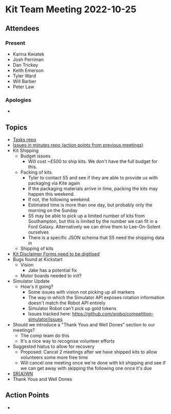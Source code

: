 # Kit Team Meeting 2022-10-25

## Attendees

### Present

- Karina Kwiatek
- Josh Perriman
- Dan Trickey
- Keith Emerson
- Tyler Ward
- Will Barber
- Peter Law

### Apologies

-

## Topics

- [Tasks repo](https://github.com/srobo/tasks/issues?q=is%3Aopen+is%3Aissue+label%3A%22A%3A+Kit%22%2C%22A%3A+Team+Kits%22)
- [Issues in minutes repo (action points from previous meetings)](https://github.com/srobo/kit-team-minutes/issues)
- Kit Shipping
    - Budget issues
        - Will cost ~£500 to ship kits. We don't have the full budget for this.
    - Packing of kits
        - Tyler to contact S5 and see if they are able to provide us with packaging via Kite again
        - If the packaging materials arrive in time, packing the kits may happen this weekend.
        - If not, the following weekend.
        - Estimated time is more than one day, but probably only the morning on the Sunday
        - S5 may be able to pick up a limited number of kits from Southampton, but this is limited by the number we can fit in a Ford Galaxy. Alternatively we can drive them to Lee-On-Solent ourselves
        - There is a specific JSON schema that S5 need the shipping data in 
    - Shipping of kits
- [Kit Disclaimer Forms need to be digitised](https://studentrobotics.slack.com/archives/CMQ49PXPG/p1666639894036339)
- Bugs found at Kickstart
    - Vision
        - Jake has a potential fix
    - Motor boards needed to init?
- Simulator Update
    - How's it going?
        - Some issues with vision not picking up all markers
        - The way in which the Simulator API exposes rotation information doesn't match the Robot API entirely
        - Simulator Robot can't pick up gold tokens
        - Issues tracked here: https://github.com/srobo/competition-simulator/issues
- Should we introduce a "Thank Yous and Well Dones" section to our meetings?
    - The comp team do this
    - It's a nice way to recognise volunteer efforts
- Suggested hiatus to allow for recovery
    - Proposed: Cancel 2 meetings after we have shipped kits to allow volunteers some more free time
    - Will cancel one meeting once we're done with kit shipping and see if we can get away with skipping the following one once it's due
- [SR(A)WN](https://github.com/srobo/srawn/issues)
- Thank Yous and Well Dones


## Action Points

-
